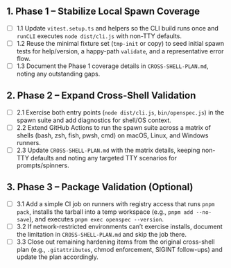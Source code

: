 ## 1. Phase 1 – Stabilize Local Spawn Coverage
- [ ] 1.1 Update `vitest.setup.ts` and helpers so the CLI build runs once and `runCLI` executes `node dist/cli.js` with non-TTY defaults.
- [ ] 1.2 Reuse the minimal fixture set (`tmp-init` or copy) to seed initial spawn tests for help/version, a happy-path `validate`, and a representative error flow.
- [ ] 1.3 Document the Phase 1 coverage details in `CROSS-SHELL-PLAN.md`, noting any outstanding gaps.

## 2. Phase 2 – Expand Cross-Shell Validation
- [ ] 2.1 Exercise both entry points (`node dist/cli.js`, `bin/openspec.js`) in the spawn suite and add diagnostics for shell/OS context.
- [ ] 2.2 Extend GitHub Actions to run the spawn suite across a matrix of shells (bash, zsh, fish, pwsh, cmd) on macOS, Linux, and Windows runners.
- [ ] 2.3 Update `CROSS-SHELL-PLAN.md` with the matrix details, keeping non-TTY defaults and noting any targeted TTY scenarios for prompts/spinners.

## 3. Phase 3 – Package Validation (Optional)
- [ ] 3.1 Add a simple CI job on runners with registry access that runs `pnpm pack`, installs the tarball into a temp workspace (e.g., `pnpm add --no-save`), and executes `pnpm exec openspec --version`.
- [ ] 3.2 If network-restricted environments can’t exercise installs, document the limitation in `CROSS-SHELL-PLAN.md` and skip the job there.
- [ ] 3.3 Close out remaining hardening items from the original cross-shell plan (e.g., `.gitattributes`, chmod enforcement, SIGINT follow-ups) and update the plan accordingly.
